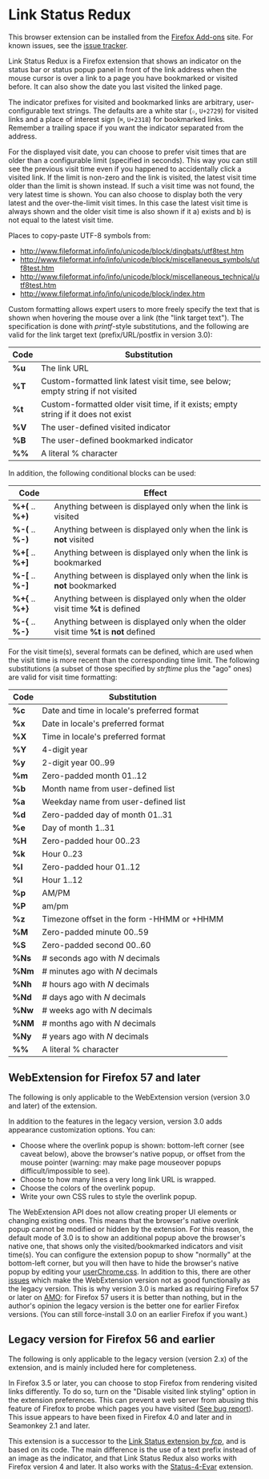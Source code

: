 # Link Status Redux

This browser extension can be installed from the [Firefox
Add-ons](https://addons.mozilla.org/en-US/firefox/addon/link-status-redux/)
site. For known issues, see the [issue
tracker](https://github.com/jaatroko/link-status-redux/issues).

Link Status Redux is a Firefox extension that shows an indicator on
the status bar or status popup panel in front of the link address when
the mouse cursor is over a link to a page you have bookmarked or
visited before. It can also show the date you last visited the linked
page.

The indicator prefixes for visited and bookmarked links are arbitrary,
user-configurable text strings. The defaults are a white star (`✩`,
`U+2729`) for visited links and a place of interest sign (`⌘`,
`U+2318`) for bookmarked links. Remember a trailing space if you want
the indicator separated from the address.

For the displayed visit date, you can choose to prefer visit times
that are older than a configurable limit (specified in seconds). This
way you can still see the previous visit time even if you happened to
accidentally click a visited link. If the limit is non-zero and the
link is visited, the latest visit time older than the limit is shown
instead. If such a visit time was not found, the very latest time is
shown. You can also choose to display both the very latest and the
over-the-limit visit times. In this case the latest visit time is
always shown and the older visit time is also shown if it a) exists
and b) is not equal to the latest visit time.

Places to copy-paste UTF-8 symbols from:

 * http://www.fileformat.info/info/unicode/block/dingbats/utf8test.htm
 * http://www.fileformat.info/info/unicode/block/miscellaneous_symbols/utf8test.htm
 * http://www.fileformat.info/info/unicode/block/miscellaneous_technical/utf8test.htm
 * http://www.fileformat.info/info/unicode/block/index.htm

Custom formatting allows expert users to more freely specify the text
that is shown when hovering the mouse over a link (the "link target
text"). The specification is done with _printf_-style substitutions,
and the following are valid for the link target text
(prefix/URL/postfix in version 3.0):

Code | Substitution
-----|-------------
**%u** | The link URL
**%T** | Custom-formatted link latest visit time, see below; empty string if not visited
**%t** | Custom-formatted older visit time, if it exists; empty string if it does not exist
**%V** | The user-defined visited indicator
**%B** | The user-defined bookmarked indicator
**%%** | A literal % character

In addition, the following conditional blocks can be used:

Code | Effect
-----|-------
**%+(** .. **%+)** | Anything between is displayed only when the link is visited
**%-(** .. **%-)** | Anything between is displayed only when the link is **not** visited
**%+[** .. **%+]** | Anything between is displayed only when the link is bookmarked
**%-[** .. **%-]** | Anything between is displayed only when the link is **not** bookmarked
**%+{** .. **%+}** | Anything between is displayed only when the older visit time **%t** is defined
**%-{** .. **%-}** | Anything between is displayed only when the older visit time **%t** is **not** defined

For the visit time(s), several formats can be defined, which are used
when the visit time is more recent than the corresponding time
limit. The following substitutions (a subset of those specified by
_strftime_ plus the "ago" ones) are valid for visit time formatting:

Code | Substitution
-----|-------------
**%c** | Date and time in locale's preferred format
**%x** | Date in locale's preferred format
**%X** | Time in locale's preferred format
**%Y** | 4-digit year
**%y** | 2-digit year 00..99
**%m** | Zero-padded month 01..12
**%b** | Month name from user-defined list
**%a** | Weekday name from user-defined list
**%d** | Zero-padded day of month 01..31
**%e** | Day of month 1..31
**%H** | Zero-padded hour 00..23
**%k** | Hour 0..23
**%I** | Zero-padded hour 01..12
**%l** | Hour 1..12
**%p** | AM/PM
**%P** | am/pm
**%z** | Timezone offset in the form -HHMM or +HHMM
**%M** | Zero-padded minute 00..59
**%S** | Zero-padded second 00..60
**%Ns** | # seconds ago with _N_ decimals
**%Nm** | # minutes ago with _N_ decimals
**%Nh** | # hours ago with _N_ decimals
**%Nd** | # days ago with _N_ decimals
**%Nw** | # weeks ago with _N_ decimals
**%NM** | # months ago with _N_ decimals
**%Ny** | # years ago with _N_ decimals
**%%** | A literal % character

## WebExtension for Firefox 57 and later

The following is only applicable to the WebExtension version (version
3.0 and later) of the extension.

In addition to the features in the legacy version, version 3.0 adds
appearance customization options. You can:

* Choose where the overlink popup is shown: bottom-left corner (see
  caveat below), above the browser's native popup, or offset from the
  mouse pointer (warning: may make page mouseover popups
  difficult/impossible to see).
* Choose to how many lines a very long link URL is wrapped.
* Choose the colors of the overlink popup.
* Write your own CSS rules to style the overlink popup.

The WebExtension API does not allow creating proper UI elements or
changing existing ones. This means that the browser's native overlink
popup cannot be modified or hidden by the extension. For this reason,
the default mode of 3.0 is to show an additional popup above the
browser's native one, that shows only the visited/bookmarked
indicators and visit time(s). You can configure the extension popup to
show "normally" at the bottom-left corner, but you will then have to
hide the browser's native popup by editing your
[userChrome.css](http://kb.mozillazine.org/index.php?title=UserChrome.css). In
addition to this, there are other
[issues](https://github.com/jaatroko/link-status-redux/issues?utf8=%E2%9C%93&q=is%3Aissue%20label%3Awebextension%20label%3A%22known%20issue%22)
which make the WebExtension version not as good functionally as the
legacy version. This is why version 3.0 is marked as requiring Firefox
57 or later on
[AMO](https://addons.mozilla.org/en-US/firefox/addon/link-status-redux/):
for Firefox 57 users it is better than nothing, but in the author's
opinion the legacy version is the better one for earlier Firefox
versions. (You can still force-install 3.0 on an earlier Firefox if
you want.)

## Legacy version for Firefox 56 and earlier

The following is only applicable to the legacy version (version 2.x)
of the extension, and is mainly included here for completeness.

In Firefox 3.5 or later, you can choose to stop Firefox from rendering
visited links differently. To do so, turn on the "Disable visited link
styling" option in the extension preferences. This can prevent a web
server from abusing this feature of Firefox to probe which pages you
have visited ([See bug
report](https://bugzilla.mozilla.org/show_bug.cgi?id=147777)). This
issue appears to have been fixed in Firefox 4.0 and later and in
Seamonkey 2.1 and later.

This extension is a successor to the [Link Status extension by
_fcp_](https://addons.mozilla.org/en-US/firefox/addon/link-status),
and is based on its code. The main difference is the use of a text
prefix instead of an image as the indicator, and that Link Status
Redux also works with Firefox version 4 and later. It also works with
the
[Status-4-Evar](https://addons.mozilla.org/en-US/firefox/addon/status-4-evar/)
extension.
